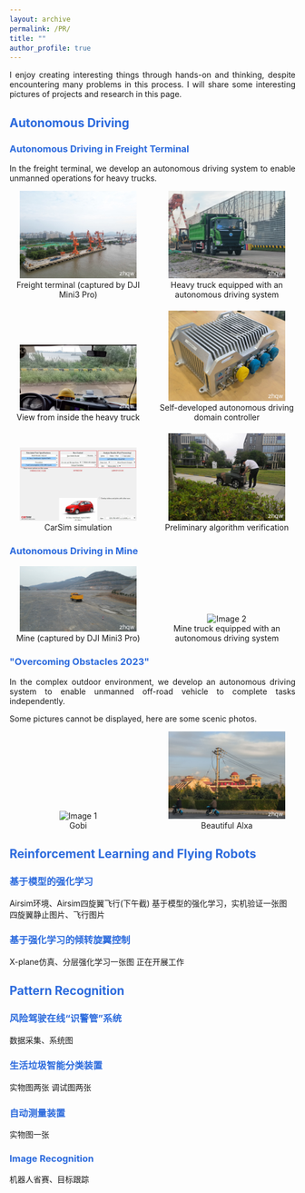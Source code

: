 ```yaml
---
layout: archive
permalink: /PR/
title: ""
author_profile: true
---
```

<p style="text-align: justify">
I enjoy creating interesting things through hands-on and thinking, despite encountering many problems in this process. I will share some interesting pictures of projects and research in this page.
</p>

## <font color="#2B6ADD" > Autonomous Driving </font>

### <font color="#2B6ADD" > Autonomous Driving in Freight Terminal </font>
<p style="text-align: justify">
In the freight terminal, we develop an autonomous driving system to enable unmanned operations for heavy trucks.
</p>

<div style="display: grid; grid-template-columns: repeat(2, 1fr); gap: 20px;align-items: flex-end">
  <figure style="margin: 0; text-align: center;">
    <img src="/images/AD/1.jpg" alt="Image 1" style="width: 85%; height: auto;" />
    <figcaption>Freight terminal (captured by DJI Mini3 Pro)</figcaption>
  </figure>

  <figure style="margin: 0; text-align: center;">
    <img src="/images/AD/2.jpg" alt="Image 2" style="width: 85%; height: auto;" />
    <figcaption>Heavy truck equipped with an autonomous driving system</figcaption>
  </figure>

  <figure style="margin: 0; text-align: center;">
    <img src="/images/AD/3.jpg" alt="Image 3" style="width: 85%; height: auto;" />
    <figcaption>View from inside the heavy truck</figcaption>
  </figure>

  <figure style="margin: 0; text-align: center;">
    <img src="/images/AD/4.jpg" alt="Image 4" style="width: 85%; height: auto;" />
    <figcaption>Self-developed autonomous driving domain controller</figcaption>
  </figure>

  <figure style="margin: 0; text-align: center;">
  <img src="/images/AD/5.jpg" alt="Image 4" style="width: 85%; height: auto;" />
  <figcaption>CarSim simulation</figcaption>
  </figure>

  <figure style="margin: 0; text-align: center;">
  <img src="/images/AD/6.jpg" alt="Image 4" style="width: 85%; height: auto;" />
  <figcaption>Preliminary algorithm verification</figcaption>
  </figure>

</div>

### <font color="#2B6ADD" > Autonomous Driving in Mine </font>

<div style="display: grid; grid-template-columns: repeat(2, 1fr); gap: 20px;align-items: flex-end">
  <figure style="margin: 0; text-align: center;">
    <img src="/images/AD/7.jpg" alt="Image 1" style="width: 85%; height: auto;" />
    <figcaption>Mine (captured by DJI Mini3 Pro)</figcaption>
  </figure>

  <figure style="margin: 0; text-align: center;">
    <img src="/images/AD/8.jpg" alt="Image 2" style="width: 85%; height: auto;" />
    <figcaption>Mine truck equipped with an autonomous driving system</figcaption>
  </figure>
</div>

### <font color="#2B6ADD" >"Overcoming Obstacles 2023"</font>

<p style="text-align: justify">
In the complex outdoor environment, we develop an autonomous driving system to enable unmanned off-road vehicle to complete tasks independently.
</p>
<p style="text-align: justify">
Some pictures cannot be displayed, here are some scenic photos.
</p>

<div style="display: grid; grid-template-columns: repeat(2, 1fr); gap: 20px;align-items: flex-end">
  <figure style="margin: 0; text-align: center;">
    <img src="/images/AD/9.jpg" alt="Image 1" style="width: 85%; height: auto;" />
    <figcaption>Gobi</figcaption>
  </figure>

  <figure style="margin: 0; text-align: center;">
    <img src="/images/AD/10.jpg" alt="Image 2" style="width: 85%; height: auto;" />
    <figcaption>Beautiful Alxa</figcaption>
  </figure>
</div>


## <font color="#2B6ADD" > Reinforcement Learning and Flying Robots</font>

### <font color="#2B6ADD" > 基于模型的强化学习 </font>

Airsim环境、Airsim四旋翼飞行(下午截)
基于模型的强化学习，实机验证一张图
四旋翼静止图片、飞行图片


### <font color="#2B6ADD" > 基于强化学习的倾转旋翼控制 </font>
X-plane仿真、分层强化学习一张图
正在开展工作

## <font color="#2B6ADD" > Pattern Recognition</font>

### <font color="#2B6ADD" > 风险驾驶在线“识警管”系统 </font>
数据采集、系统图


### <font color="#2B6ADD" >生活垃圾智能分类装置</font>
实物图两张
调试图两张


### <font color="#2B6ADD" > 自动测量装置 </font>
实物图一张



### <font color="#2B6ADD" > Image Recognition</font>
机器人省赛、目标跟踪